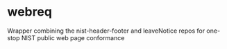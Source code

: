 # webreq
Wrapper combining the nist-header-footer and leaveNotice repos for one-stop NIST public web page conformance
